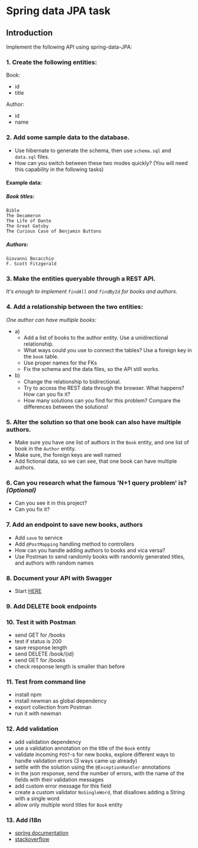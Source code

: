 # Spring data JPA task

## Introduction

Implement the following API using spring-data-JPA:

### 1. Create the following entities:

Book:
- id
- title

Author:
- id
- name

### 2. Add some sample data to the database.

- Use hibernate to generate the schema, then use `schema.sql` and `data.sql` files.
- How can you switch between these two modes quickly? (You will need this capability in the following tasks)

#### Example data:
##### Book titles:
  ```
  Bible
  The Decameron
  The Life of Dante
  The Great Gatsby
  The Curious Case of Benjamin Buttons
  ```

##### Authors:
  ```
  Giovanni Bocacchio
  F. Scott Fitzgerald
  ```
### 3. Make the entities queryable through a REST API.
*It's enough to implement `findAll` and `findById` for books and authors.*


### 4. Add a relationship between the two entities:
*One author can have multiple books:*
* a)
    - Add a list of books to the author entity. Use a unidirectional relationship.
    - What ways could you use to connect the tables? Use a foreign key in the `book` table.
    - Use proper names for the FKs
    - Fix the schema and the data files, so the API still works.
* b)
    - Change the relationship to bidirectional.
    - Try to access the REST data through the browser. What happens? How can you fix it?
    - How many solutions can you find for this problem? Compare the differences between the solutions!

### 5. Alter the solution so that one book can also have multiple authors.
- Make sure you have one list of authors in the `Book` entity, and one list of book in the `Author` entity.
- Make sure, the foreign keys are well named
- Add fictional data, so we can see, that one book can have multiple authors.

### 6. Can you research what the famous 'N+1 query problem' is? *(Optional)*
- Can you see it in this project?
- Can you fix it?

### 7. Add an endpoint to save new books, authors
- Add `save` to service
- Add `@PostMapping` handling method to controllers
- How can you handle adding authors to books and vica versa?
- Use Postman to send randomly books with randomly generated titles, and authors with random names

### 8. Document your API with Swagger
- Start [HERE](https://springdoc.org/)

### 9. Add DELETE book endpoints

### 10. Test it with Postman
- send GET for /books
- test if status is 200
- save response length
- send DELETE /book/{id}
- send GET for /books
- check response length is smaller than before

### 11. Test from command line
- install npm
- install newman as global dependency
- export collection from Postman
- run it with newman

### 12. Add validation
- add validation dependency
- use a validation annotation on the title of the `Book` entity
- validate incoming `POST`-s for new books, explore different ways to handle validation errors (3 ways came up already)
- settle with the solution using the `@ExceptionHandler` annotations
- in the json response, send the number of errors, with the name of the fields with their validation messages
- add custom error message for this field
- create a custom validator `NoSingleWord`, that disallows adding a String with a single word
- allow only multiple word titles for `Book` entity 

### 13. Add i18n
- [spring documentation](https://docs.spring.io/spring-boot/docs/current/reference/htmlsingle/#features.internationalization)
- [stackoverflow](https://stackoverflow.com/questions/55220453/how-to-i18n-a-spring-restcontroller-on-java-validation-constraints)
